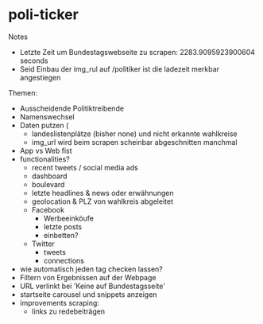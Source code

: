 # poli-ticker

Notes
- Letzte Zeit um Bundestagswebseite zu scrapen:  2283.9095923900604 seconds
- Seid Einbau der img_rul auf /politiker ist die ladezeit merkbar angestiegen

Themen:
- Ausscheidende Politiktreibende
- Namenswechsel 
- Daten putzen (
  - landeslistenplätze (bisher none) und nicht erkannte wahlkreise
  - img_url wird beim scrapen scheinbar abgeschnitten manchmal 
- App vs Web fist
- functionalities?
  - recent tweets / social media ads
  - dashboard
  - boulevard
  - letzte headlines & news oder erwähnungen
  - geolocation & PLZ von wahlkreis abgeleitet
  - Facebook
    - Werbeeinköufe
    - letzte posts 
    - einbetten?
  - Twitter
    - tweets
    - connections
- wie automatisch jeden tag checken lassen?
- Filtern von Ergebnissen auf der Webpage
- URL verlinkt bei 'Keine auf Bundestagsseite'
- startseite carousel und snippets anzeigen
- improvements scraping: 
  - links zu redebeiträgen

